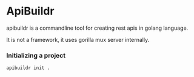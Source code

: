 # ApiBuildr

apibuildr is a commandline tool for creating rest apis in golang language. 

It is not a framework, it uses gorilla mux server internally. 

### Initializing a project

```
apibuildr init .
```
